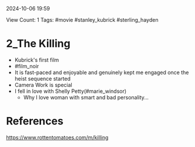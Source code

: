 2024-10-06 19:59

View Count: 1 
Tags: #movie #stanley_kubrick #sterling_hayden

# 2_The Killing
- Kubrick's first film
- #film_noir
- It is fast-paced and enjoyable and genuinely kept me engaged once the heist sequence started
- Camera Work is special
- I fell in love with Shelly Petty(#marie_windsor)
	- Why I love woman with smart and bad personality...
	
# References
https://www.rottentomatoes.com/m/killing